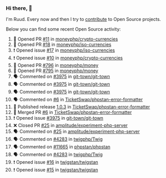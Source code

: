 ### Hi there, 👋

I'm Ruud. Every now and then I try to [contribute](https://github.com/pulls?q=+is%3Apr+author%3Aruudk+archived%3Afalse+is%3Apublic+) to Open Source projects.

Below you can find some recent Open Source activity:

<!--START_SECTION:activity-->
1. 💪 Opened PR [#11](https://github.com/moneyphp/crypto-currencies/pull/11) in [moneyphp/crypto-currencies](https://github.com/moneyphp/crypto-currencies)
2. 💪 Opened PR [#18](https://github.com/moneyphp/iso-currencies/pull/18) in [moneyphp/iso-currencies](https://github.com/moneyphp/iso-currencies)
3. ❗ Opened issue [#17](https://github.com/moneyphp/iso-currencies/issues/17) in [moneyphp/iso-currencies](https://github.com/moneyphp/iso-currencies)
4. ❗ Opened issue [#10](https://github.com/moneyphp/crypto-currencies/issues/10) in [moneyphp/crypto-currencies](https://github.com/moneyphp/crypto-currencies)
5. 💪 Opened PR [#796](https://github.com/moneyphp/money/pull/796) in [moneyphp/money](https://github.com/moneyphp/money)
6. 💪 Opened PR [#795](https://github.com/moneyphp/money/pull/795) in [moneyphp/money](https://github.com/moneyphp/money)
7. 🗣 Commented on [#3975](https://github.com/git-town/git-town/issues/3975#issuecomment-2343542435) in [git-town/git-town](https://github.com/git-town/git-town)
8. 🗣 Commented on [#3975](https://github.com/git-town/git-town/issues/3975#issuecomment-2343452130) in [git-town/git-town](https://github.com/git-town/git-town)
9. 🗣 Commented on [#3975](https://github.com/git-town/git-town/issues/3975#issuecomment-2342758723) in [git-town/git-town](https://github.com/git-town/git-town)
10. 🗣 Commented on [#6](https://github.com/TicketSwap/phpstan-error-formatter/pull/6#issuecomment-2341546647) in [TicketSwap/phpstan-error-formatter](https://github.com/TicketSwap/phpstan-error-formatter)
11. 🚀 Published release [1.0.3](https://github.com/TicketSwap/phpstan-error-formatter/releases/tag/1.0.3) in [TicketSwap/phpstan-error-formatter](https://github.com/TicketSwap/phpstan-error-formatter)
12. 🎉 Merged PR [#6](https://github.com/TicketSwap/phpstan-error-formatter/pull/6) in [TicketSwap/phpstan-error-formatter](https://github.com/TicketSwap/phpstan-error-formatter)
13. ❗ Opened issue [#3975](https://github.com/git-town/git-town/issues/3975) in [git-town/git-town](https://github.com/git-town/git-town)
14. ❌ Closed PR [#25](https://github.com/amplitude/experiment-php-server/pull/25) in [amplitude/experiment-php-server](https://github.com/amplitude/experiment-php-server)
15. 🗣 Commented on [#25](https://github.com/amplitude/experiment-php-server/pull/25#issuecomment-2340137616) in [amplitude/experiment-php-server](https://github.com/amplitude/experiment-php-server)
16. 🗣 Commented on [#4283](https://github.com/twigphp/Twig/pull/4283#issuecomment-2339919718) in [twigphp/Twig](https://github.com/twigphp/Twig)
17. 🗣 Commented on [#11665](https://github.com/phpstan/phpstan/issues/11665#issuecomment-2339842134) in [phpstan/phpstan](https://github.com/phpstan/phpstan)
18. 🗣 Commented on [#4283](https://github.com/twigphp/Twig/pull/4283#issuecomment-2339816278) in [twigphp/Twig](https://github.com/twigphp/Twig)
19. ❗ Opened issue [#16](https://github.com/twigstan/twigstan/issues/16) in [twigstan/twigstan](https://github.com/twigstan/twigstan)
20. ❗ Opened issue [#15](https://github.com/twigstan/twigstan/issues/15) in [twigstan/twigstan](https://github.com/twigstan/twigstan)
<!--END_SECTION:activity-->

